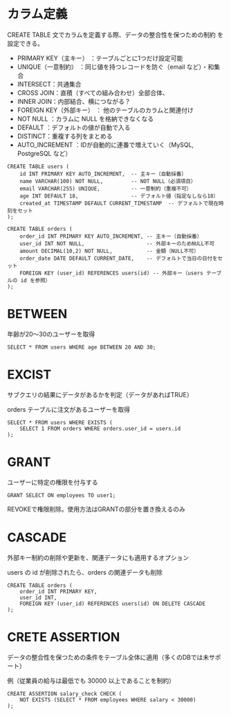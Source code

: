 
# カラム定義
CREATE TABLE 文でカラムを定義する際、データの整合性を保つための制約 を設定できる。

- PRIMARY KEY（主キー） ：テーブルごとに1つだけ設定可能
- UNIQUE（一意制約） ：同じ値を持つレコードを防ぐ（email など）・和集合
- INTERSECT：共通集合
- CROSS JOIN：直積（すべての組み合わせ）全部合体、
- INNER JOIN：内部結合、横につながる？
- FOREIGN KEY（外部キー） ： 他のテーブルのカラムと関連付け 
- NOT NULL ：カラムに NULL を格納できなくなる
- DEFAULT ：デフォルトの値が自動で入る
- DISTINCT：重複する列をまとめる
- AUTO_INCREMENT ：IDが自動的に連番で増えていく（MySQL, PostgreSQL など）
```
CREATE TABLE users (
    id INT PRIMARY KEY AUTO_INCREMENT,  -- 主キー（自動採番）
    name VARCHAR(100) NOT NULL,         -- NOT NULL（必須項目）
    email VARCHAR(255) UNIQUE,          -- 一意制約（重複不可）
    age INT DEFAULT 18,                 -- デフォルト値（指定なしなら18）
    created_at TIMESTAMP DEFAULT CURRENT_TIMESTAMP  -- デフォルトで現在時刻をセット
);
```

```
CREATE TABLE orders (
    order_id INT PRIMARY KEY AUTO_INCREMENT, -- 主キー（自動採番）
    user_id INT NOT NULL,                    -- 外部キーのためNULL不可
    amount DECIMAL(10,2) NOT NULL,           -- 金額（NULL不可）
    order_date DATE DEFAULT CURRENT_DATE,    -- デフォルトで当日の日付をセット
    FOREIGN KEY (user_id) REFERENCES users(id) -- 外部キー（users テーブルの id を参照）
);
```


# BETWEEN

年齢が20～30のユーザーを取得
```
SELECT * FROM users WHERE age BETWEEN 20 AND 30;
```

# EXCIST

サブクエリの結果にデータがあるかを判定（データがあればTRUE）

orders テーブルに注文があるユーザーを取得
```
SELECT * FROM users WHERE EXISTS (
    SELECT 1 FROM orders WHERE orders.user_id = users.id
);
```
# GRANT

ユーザーに特定の権限を付与する

```
GRANT SELECT ON employees TO user1;
```
REVOKEで権限削除。使用方法はGRANTの部分を置き換えるのみ

# CASCADE

外部キー制約の削除や更新を、関連データにも適用するオプション

users の id が削除されたら、orders の関連データも削除
```
CREATE TABLE orders (
    order_id INT PRIMARY KEY,
    user_id INT,
    FOREIGN KEY (user_id) REFERENCES users(id) ON DELETE CASCADE
);
```

# CRETE ASSERTION


データの整合性を保つための条件をテーブル全体に適用（多くのDBでは未サポート）

例（従業員の給与は最低でも 30000 以上であることを制約）

```
CREATE ASSERTION salary_check CHECK (
    NOT EXISTS (SELECT * FROM employees WHERE salary < 30000)
);
```
